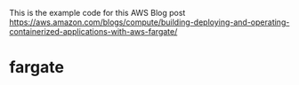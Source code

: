 This is the example code for this AWS Blog post https://aws.amazon.com/blogs/compute/building-deploying-and-operating-containerized-applications-with-aws-fargate/
# fargate
